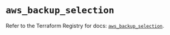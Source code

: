 # `aws_backup_selection`

Refer to the Terraform Registry for docs: [`aws_backup_selection`](https://registry.terraform.io/providers/hashicorp/aws/5.57.0/docs/resources/backup_selection).
